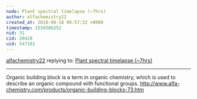 ```yaml
---
node: Plant spectral timelapse (~7hrs)
author: alfachemistry22
created_at: 2018-08-18 09:57:32 +0000
timestamp: 1534586252
nid: 31
cid: 20428
uid: 547101
---
```




[alfachemistry22](../profile/alfachemistry22) replying to: [Plant spectral timelapse (~7hrs)](../notes/warren/12-14-2010/plant-spectral-timelapse-7hrs)

----
Organic building block is a term in organic chemistry, which is used to describe an organic compound with functional groups. http://www.alfa-chemistry.com/products/organic-building-blocks-73.htm
